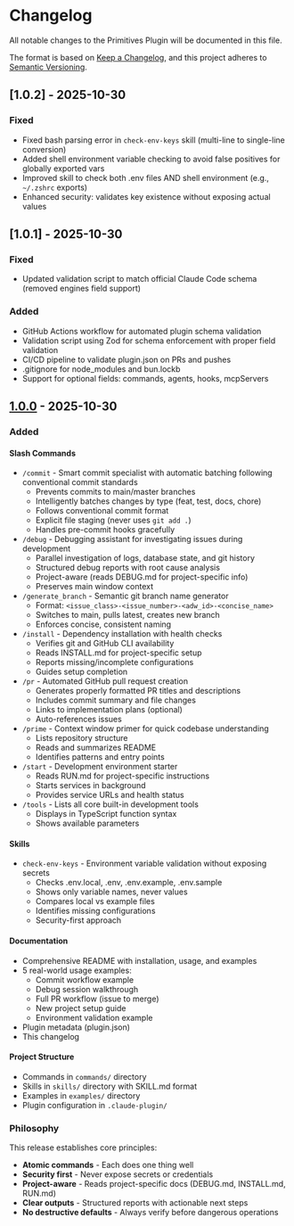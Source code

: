 # Changelog

All notable changes to the Primitives Plugin will be documented in this file.

The format is based on [Keep a Changelog](https://keepachangelog.com/en/1.0.0/),
and this project adheres to [Semantic Versioning](https://semver.org/spec/v2.0.0.html).

## [1.0.2] - 2025-10-30

### Fixed
- Fixed bash parsing error in `check-env-keys` skill (multi-line to single-line conversion)
- Added shell environment variable checking to avoid false positives for globally exported vars
- Improved skill to check both .env files AND shell environment (e.g., `~/.zshrc` exports)
- Enhanced security: validates key existence without exposing actual values

## [1.0.1] - 2025-10-30

### Fixed
- Updated validation script to match official Claude Code schema (removed engines field support)

### Added
- GitHub Actions workflow for automated plugin schema validation
- Validation script using Zod for schema enforcement with proper field validation
- CI/CD pipeline to validate plugin.json on PRs and pushes
- .gitignore for node_modules and bun.lockb
- Support for optional fields: commands, agents, hooks, mcpServers

## [1.0.0] - 2025-10-30

### Added

#### Slash Commands
- `/commit` - Smart commit specialist with automatic batching following conventional commit standards
  - Prevents commits to main/master branches
  - Intelligently batches changes by type (feat, test, docs, chore)
  - Follows conventional commit format
  - Explicit file staging (never uses `git add .`)
  - Handles pre-commit hooks gracefully
- `/debug` - Debugging assistant for investigating issues during development
  - Parallel investigation of logs, database state, and git history
  - Structured debug reports with root cause analysis
  - Project-aware (reads DEBUG.md for project-specific info)
  - Preserves main window context
- `/generate_branch` - Semantic git branch name generator
  - Format: `<issue_class>-<issue_number>-<adw_id>-<concise_name>`
  - Switches to main, pulls latest, creates new branch
  - Enforces concise, consistent naming
- `/install` - Dependency installation with health checks
  - Verifies git and GitHub CLI availability
  - Reads INSTALL.md for project-specific setup
  - Reports missing/incomplete configurations
  - Guides setup completion
- `/pr` - Automated GitHub pull request creation
  - Generates properly formatted PR titles and descriptions
  - Includes commit summary and file changes
  - Links to implementation plans (optional)
  - Auto-references issues
- `/prime` - Context window primer for quick codebase understanding
  - Lists repository structure
  - Reads and summarizes README
  - Identifies patterns and entry points
- `/start` - Development environment starter
  - Reads RUN.md for project-specific instructions
  - Starts services in background
  - Provides service URLs and health status
- `/tools` - Lists all core built-in development tools
  - Displays in TypeScript function syntax
  - Shows available parameters

#### Skills
- `check-env-keys` - Environment variable validation without exposing secrets
  - Checks .env.local, .env, .env.example, .env.sample
  - Shows only variable names, never values
  - Compares local vs example files
  - Identifies missing configurations
  - Security-first approach

#### Documentation
- Comprehensive README with installation, usage, and examples
- 5 real-world usage examples:
  - Commit workflow example
  - Debug session walkthrough
  - Full PR workflow (issue to merge)
  - New project setup guide
  - Environment validation example
- Plugin metadata (plugin.json)
- This changelog

#### Project Structure
- Commands in `commands/` directory
- Skills in `skills/` directory with SKILL.md format
- Examples in `examples/` directory
- Plugin configuration in `.claude-plugin/`

### Philosophy

This release establishes core principles:
- **Atomic commands** - Each does one thing well
- **Security first** - Never expose secrets or credentials
- **Project-aware** - Reads project-specific docs (DEBUG.md, INSTALL.md, RUN.md)
- **Clear outputs** - Structured reports with actionable next steps
- **No destructive defaults** - Always verify before dangerous operations

[1.0.0]: https://github.com/iamladi/primitives-plugin/releases/tag/v1.0.0
